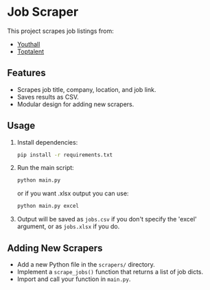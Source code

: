 # Job Scraper

This project scrapes job listings from:
- [Youthall](https://www.youthall.com/en/jobs/)
- [Toptalent](https://toptalent.co/is-ilanlari)

## Features
- Scrapes job title, company, location, and job link.
- Saves results as CSV.
- Modular design for adding new scrapers.

## Usage
1. Install dependencies:
   ```bash
   pip install -r requirements.txt
   ```
2. Run the main script:
   ```bash
   python main.py
   ```
   or if you want .xlsx output you can use:
   ```bash
   python main.py excel
   ```
3. Output will be saved as `jobs.csv` if you don't specify the 'excel' argument, or as `jobs.xlsx` if you do.

## Adding New Scrapers
- Add a new Python file in the `scrapers/` directory.
- Implement a `scrape_jobs()` function that returns a list of job dicts.
- Import and call your function in `main.py`. 